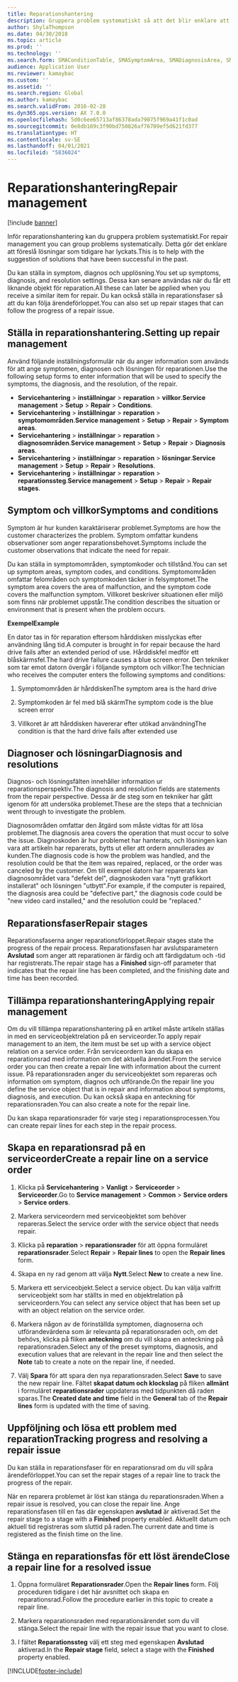 ```yaml
---
title: Reparationshantering
description: Gruppera problem systematiskt så att det blir enklare att föreslå lösningar som tidigare har lyckats.
author: ShylaThompson
ms.date: 04/30/2018
ms.topic: article
ms.prod: ''
ms.technology: ''
ms.search.form: SMAConditionTable, SMASymptomArea, SMADiagnosisArea, SMAResolutionTable, SMARepairStage
audience: Application User
ms.reviewer: kamaybac
ms.custom: ''
ms.assetid: ''
ms.search.region: Global
ms.author: kamaybac
ms.search.validFrom: 2016-02-28
ms.dyn365.ops.version: AX 7.0.0
ms.openlocfilehash: 5d0c6ee65713af86378ada79075f969a41f1c0ad
ms.sourcegitcommit: 0e8db169c3f90bd750826af76709ef5d621fd377
ms.translationtype: HT
ms.contentlocale: sv-SE
ms.lasthandoff: 04/01/2021
ms.locfileid: "5836024"
---
```

# <a name="repair-management"></a><span data-ttu-id="5a942-103">Reparationshantering</span><span class="sxs-lookup"><span data-stu-id="5a942-103">Repair management</span></span>       

[!include [banner](../includes/banner.md)]


<span data-ttu-id="5a942-104">Inför reparationshantering kan du gruppera problem systematiskt.</span><span class="sxs-lookup"><span data-stu-id="5a942-104">For repair management you can group problems systematically.</span></span> <span data-ttu-id="5a942-105">Detta gör det enklare att föreslå lösningar som tidigare har lyckats.</span><span class="sxs-lookup"><span data-stu-id="5a942-105">This is to help with the suggestion of solutions that have been successful in the past.</span></span>

<span data-ttu-id="5a942-106">Du kan ställa in symptom, diagnos och upplösning.</span><span class="sxs-lookup"><span data-stu-id="5a942-106">You set up symptoms, diagnosis, and resolution settings.</span></span> <span data-ttu-id="5a942-107">Dessa kan senare användas när du får ett liknande objekt för reparation.</span><span class="sxs-lookup"><span data-stu-id="5a942-107">All these can later be applied when you receive a similar item for repair.</span></span> <span data-ttu-id="5a942-108">Du kan också ställa in reparationsfaser så att du kan följa ärendeförloppet.</span><span class="sxs-lookup"><span data-stu-id="5a942-108">You can also set up repair stages that can follow the progress of a repair issue.</span></span>

## <a name="setting-up-repair-management"></a><span data-ttu-id="5a942-109">Ställa in reparationshantering.</span><span class="sxs-lookup"><span data-stu-id="5a942-109">Setting up repair management</span></span>

<span data-ttu-id="5a942-110">Använd följande inställningsformulär när du anger information som används för att ange symptomen, diagnosen och lösningen för reparationen.</span><span class="sxs-lookup"><span data-stu-id="5a942-110">Use the following setup forms to enter information that will be used to specify the symptoms, the diagnosis, and the resolution, of the repair.</span></span>

- <span data-ttu-id="5a942-111">**Servicehantering** \> **inställningar** \> **reparation** \> **villkor**.</span><span class="sxs-lookup"><span data-stu-id="5a942-111">**Service management** \> **Setup** \> **Repair** \> **Conditions**.</span></span>
- <span data-ttu-id="5a942-112">**Servicehantering** \> **inställningar** \> **reparation** \> **symptomområden**.</span><span class="sxs-lookup"><span data-stu-id="5a942-112">**Service management** \> **Setup** \> **Repair** \> **Symptom areas**.</span></span>
-  <span data-ttu-id="5a942-113">**Servicehantering** \> **inställningar** \> **reparation** \> **diagnosområden**.</span><span class="sxs-lookup"><span data-stu-id="5a942-113">**Service management** \> **Setup** \> **Repair** \> **Diagnosis areas**.</span></span>
- <span data-ttu-id="5a942-114">**Servicehantering** \> **inställningar** \> **reparation** \> **lösningar**.</span><span class="sxs-lookup"><span data-stu-id="5a942-114">**Service management** \> **Setup** \> **Repair** \> **Resolutions**.</span></span>
- <span data-ttu-id="5a942-115">**Servicehantering** \> **inställningar** \> **reparation** \> **reparationssteg**.</span><span class="sxs-lookup"><span data-stu-id="5a942-115">**Service management** \> **Setup** \> **Repair** \> **Repair stages**.</span></span>

## <a name="symptoms-and-conditions"></a><span data-ttu-id="5a942-116">Symptom och villkor</span><span class="sxs-lookup"><span data-stu-id="5a942-116">Symptoms and conditions</span></span>

<span data-ttu-id="5a942-117">Symptom är hur kunden karaktäriserar problemet.</span><span class="sxs-lookup"><span data-stu-id="5a942-117">Symptoms are how the customer characterizes the problem.</span></span> <span data-ttu-id="5a942-118">Symptom omfattar kundens observationer som anger reparationsbehovet.</span><span class="sxs-lookup"><span data-stu-id="5a942-118">Symptoms include the customer observations that indicate the need for repair.</span></span>

<span data-ttu-id="5a942-119">Du kan ställa in symptomområden, symptomkoder och tillstånd.</span><span class="sxs-lookup"><span data-stu-id="5a942-119">You can set up symptom areas, symptom codes, and conditions.</span></span> <span data-ttu-id="5a942-120">Symptomområden omfattar felområden och symptomkoden täcker in felsymptomet.</span><span class="sxs-lookup"><span data-stu-id="5a942-120">The symptom area covers the area of malfunction, and the symptom code covers the malfunction symptom.</span></span> <span data-ttu-id="5a942-121">Villkoret beskriver situationen eller miljö som finns när problemet uppstår.</span><span class="sxs-lookup"><span data-stu-id="5a942-121">The condition describes the situation or environment that is present when the problem occurs.</span></span>

<span data-ttu-id="5a942-122">**Exempel**</span><span class="sxs-lookup"><span data-stu-id="5a942-122">**Example**</span></span>

<span data-ttu-id="5a942-123">En dator tas in för reparation eftersom hårddisken misslyckas efter användning lång tid.</span><span class="sxs-lookup"><span data-stu-id="5a942-123">A computer is brought in for repair because the hard drive fails after an extended period of use.</span></span> <span data-ttu-id="5a942-124">Hårddiskfel medför ett blåskärmsfel.</span><span class="sxs-lookup"><span data-stu-id="5a942-124">The hard drive failure causes a blue screen error.</span></span> <span data-ttu-id="5a942-125">Den tekniker som tar emot datorn övergår i följande symptom och villkor:</span><span class="sxs-lookup"><span data-stu-id="5a942-125">The technician who receives the computer enters the following symptoms and conditions:</span></span>

1.  <span data-ttu-id="5a942-126">Symptomområden är hårddisken</span><span class="sxs-lookup"><span data-stu-id="5a942-126">The symptom area is the hard drive</span></span>

2.  <span data-ttu-id="5a942-127">Symptomkoden är fel med blå skärm</span><span class="sxs-lookup"><span data-stu-id="5a942-127">The symptom code is the blue screen error</span></span>

3.  <span data-ttu-id="5a942-128">Villkoret är att hårddisken havererar efter utökad användning</span><span class="sxs-lookup"><span data-stu-id="5a942-128">The condition is that the hard drive fails after extended use</span></span>

## <a name="diagnosis-and-resolutions"></a><span data-ttu-id="5a942-129">Diagnoser och lösningar</span><span class="sxs-lookup"><span data-stu-id="5a942-129">Diagnosis and resolutions</span></span>

<span data-ttu-id="5a942-130">Diagnos- och lösningsfälten innehåller information ur reparationsperspektiv.</span><span class="sxs-lookup"><span data-stu-id="5a942-130">The diagnosis and resolution fields are statements from the repair perspective.</span></span> <span data-ttu-id="5a942-131">Dessa är de steg som en tekniker har gått igenom för att undersöka problemet.</span><span class="sxs-lookup"><span data-stu-id="5a942-131">These are the steps that a technician went through to investigate the problem.</span></span>

<span data-ttu-id="5a942-132">Diagnosområden omfattar den åtgärd som måste vidtas för att lösa problemet.</span><span class="sxs-lookup"><span data-stu-id="5a942-132">The diagnosis area covers the operation that must occur to solve the issue.</span></span> <span data-ttu-id="5a942-133">Diagnoskoden är hur problemet har hanterats, och lösningen kan vara att artikeln har reparerats, bytts ut eller att ordern annullerades av kunden.</span><span class="sxs-lookup"><span data-stu-id="5a942-133">The diagnosis code is how the problem was handled, and the resolution could be that the item was repaired, replaced, or the order was canceled by the customer.</span></span> <span data-ttu-id="5a942-134">Om till exempel datorn har reparerats kan diagnosområdet vara "defekt del", diagnoskoden vara "nytt grafikkort installerat" och lösningen "utbytt".</span><span class="sxs-lookup"><span data-stu-id="5a942-134">For example, if the computer is repaired, the diagnosis area could be "defective part," the diagnosis code could be "new video card installed," and the resolution could be "replaced."</span></span>

## <a name="repair-stages"></a><span data-ttu-id="5a942-135">Reparationsfaser</span><span class="sxs-lookup"><span data-stu-id="5a942-135">Repair stages</span></span>

<span data-ttu-id="5a942-136">Reparationsfaserna anger reparationsförloppet.</span><span class="sxs-lookup"><span data-stu-id="5a942-136">Repair stages state the progress of the repair process.</span></span> <span data-ttu-id="5a942-137">Reparationsfasen har avslutsparametern **Avslutad** som anger att reparationen är färdig och att färdigdatum och -tid har registrerats.</span><span class="sxs-lookup"><span data-stu-id="5a942-137">The repair stage has a **Finished** sign-off parameter that indicates that the repair line has been completed, and the finishing date and time has been recorded.</span></span>

## <a name="applying-repair-management"></a><span data-ttu-id="5a942-138">Tillämpa reparationshantering</span><span class="sxs-lookup"><span data-stu-id="5a942-138">Applying repair management</span></span>

<span data-ttu-id="5a942-139">Om du vill tillämpa reparationshantering på en artikel måste artikeln ställas in med en serviceobjektrelation på en serviceorder.</span><span class="sxs-lookup"><span data-stu-id="5a942-139">To apply repair management to an item, the item must be set up with a service object relation on a service order.</span></span> <span data-ttu-id="5a942-140">Från serviceordern kan du skapa en reparationsrad med information om det aktuella ärendet.</span><span class="sxs-lookup"><span data-stu-id="5a942-140">From the service order you can then create a repair line with information about the current issue.</span></span> <span data-ttu-id="5a942-141">På reparationsraden anger du serviceobjektet som repareras och information om symptom, diagnos och utförande.</span><span class="sxs-lookup"><span data-stu-id="5a942-141">On the repair line you define the service object that is in repair and information about symptoms, diagnosis, and execution.</span></span> <span data-ttu-id="5a942-142">Du kan också skapa en anteckning för reparationsraden.</span><span class="sxs-lookup"><span data-stu-id="5a942-142">You can also create a note for the repair line.</span></span>

<span data-ttu-id="5a942-143">Du kan skapa reparationsrader för varje steg i reparationsprocessen.</span><span class="sxs-lookup"><span data-stu-id="5a942-143">You can create repair lines for each step in the repair process.</span></span>

## <a name="create-a-repair-line-on-a-service-order"></a><span data-ttu-id="5a942-144">Skapa en reparationsrad på en serviceorder</span><span class="sxs-lookup"><span data-stu-id="5a942-144">Create a repair line on a service order</span></span>

1.  <span data-ttu-id="5a942-145">Klicka på **Servicehantering** \> **Vanligt** \> **Serviceorder** \> **Serviceorder**.</span><span class="sxs-lookup"><span data-stu-id="5a942-145">Go to **Service management** \> **Common** \> **Service orders** \> **Service orders**.</span></span>

2.  <span data-ttu-id="5a942-146">Markera serviceordern med serviceobjektet som behöver repareras.</span><span class="sxs-lookup"><span data-stu-id="5a942-146">Select the service order with the service object that needs repair.</span></span>

3.  <span data-ttu-id="5a942-147">Klicka på **reparation** \> **reparationsrader** för att öppna formuläret **reparationsrader**.</span><span class="sxs-lookup"><span data-stu-id="5a942-147">Select **Repair** \> **Repair lines** to open the **Repair lines** form.</span></span>

4.  <span data-ttu-id="5a942-148">Skapa en ny rad genom att välja **Nytt**.</span><span class="sxs-lookup"><span data-stu-id="5a942-148">Select **New** to create a new line.</span></span>

5.  <span data-ttu-id="5a942-149">Markera ett serviceobjekt.</span><span class="sxs-lookup"><span data-stu-id="5a942-149">Select a service object.</span></span> <span data-ttu-id="5a942-150">Du kan välja valfritt serviceobjekt som har ställts in med en objektrelation på serviceordern.</span><span class="sxs-lookup"><span data-stu-id="5a942-150">You can select any service object that has been set up with an object relation on the service order.</span></span>

6.  <span data-ttu-id="5a942-151">Markera någon av de förinställda symptomen, diagnoserna och utförandevärdena som är relevanta på reparationsraden och, om det behövs, klicka på fliken **anteckning** om du vill skapa en anteckning på reparationsraden.</span><span class="sxs-lookup"><span data-stu-id="5a942-151">Select any of the preset symptoms, diagnosis, and execution values that are relevant in the repair line and then select the **Note** tab to create a note on the repair line, if needed.</span></span>

7.  <span data-ttu-id="5a942-152">Välj **Spara** för att spara den nya reparationsraden.</span><span class="sxs-lookup"><span data-stu-id="5a942-152">Select **Save** to save the new repair line.</span></span> <span data-ttu-id="5a942-153">Fältet **skapat datum och klockslag** på fliken **allmänt** i formuläret **reparationsrader** uppdateras med tidpunkten då raden sparas.</span><span class="sxs-lookup"><span data-stu-id="5a942-153">The **Created date and time** field in the **General** tab of the **Repair lines** form is updated with the time of saving.</span></span>

## <a name="tracking-progress-and-resolving-a-repair-issue"></a><span data-ttu-id="5a942-154">Uppföljning och lösa ett problem med reparation</span><span class="sxs-lookup"><span data-stu-id="5a942-154">Tracking progress and resolving a repair issue</span></span>

<span data-ttu-id="5a942-155">Du kan ställa in reparationsfaser för en reparationsrad om du vill spåra ärendeförloppet.</span><span class="sxs-lookup"><span data-stu-id="5a942-155">You can set the repair stages of a repair line to track the progress of the repair.</span></span>

<span data-ttu-id="5a942-156">När en reparera problemet är löst kan stänga du reparationsraden.</span><span class="sxs-lookup"><span data-stu-id="5a942-156">When a repair issue is resolved, you can close the repair line.</span></span> <span data-ttu-id="5a942-157">Ange reparationsfasen till en fas där egenskapen **avslutad** är aktiverad.</span><span class="sxs-lookup"><span data-stu-id="5a942-157">Set the repair stage to a stage with a **Finished** property enabled.</span></span> <span data-ttu-id="5a942-158">Aktuellt datum och aktuell tid registreras som sluttid på raden.</span><span class="sxs-lookup"><span data-stu-id="5a942-158">The current date and time is registered as the finish time on the line.</span></span>

## <a name="close-a-repair-line-for-a-resolved-issue"></a><span data-ttu-id="5a942-159">Stänga en reparationsfas för ett löst ärende</span><span class="sxs-lookup"><span data-stu-id="5a942-159">Close a repair line for a resolved issue</span></span>

1.  <span data-ttu-id="5a942-160">Öppna formuläret **Reparationsrader**.</span><span class="sxs-lookup"><span data-stu-id="5a942-160">Open the **Repair lines** form.</span></span> <span data-ttu-id="5a942-161">Följ proceduren tidigare i det här avsnittet och skapa en reparationsrad.</span><span class="sxs-lookup"><span data-stu-id="5a942-161">Follow the procedure earlier in this topic to create a repair line.</span></span>

2.  <span data-ttu-id="5a942-162">Markera reparationsraden med reparationsärendet som du vill stänga.</span><span class="sxs-lookup"><span data-stu-id="5a942-162">Select the repair line with the repair issue that you want to close.</span></span>

3.  <span data-ttu-id="5a942-163">I fältet **Reparationssteg** välj ett steg med egenskapen **Avslutad** aktiverad.</span><span class="sxs-lookup"><span data-stu-id="5a942-163">In the **Repair stage** field, select a stage with the **Finished** property enabled.</span></span>

  




[!INCLUDE[footer-include](../../includes/footer-banner.md)]